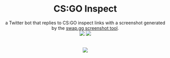 <h1 align="center">CS:GO Inspect</h1>
<p align=center>
  <span>a Twitter bot that replies to CS:GO inspect links with a screenshot generated by the <a href="https://market.swap.gg/screenshot">swap.gg screenshot tool</a>.</span>

  <br/>

  <img src="https://img.shields.io/github/license/Hexiro/csgoinspect?style=for-the-badge&color=390099">
  <a href="https://twitter.com/csgoinspect">
    <img src="https://img.shields.io/twitter/follow/csgoinspect?color=390099&amp;logo=twitter&amp;style=for-the-badge"/>
  </a>

  <br/>
  <br/>
  <br/>

  <a href="https://twitter.com/csgoinspect/status/1505670214922420224">
    <img src="https://i.imgur.com/ROBD8ZQ.png"/>
  </a>
</p>
